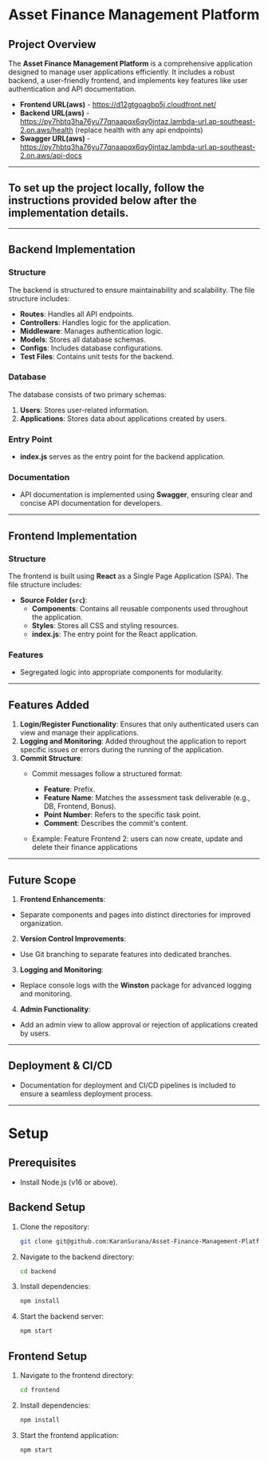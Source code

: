 # Asset Finance Management Platform

## Project Overview
The **Asset Finance Management Platform** is a comprehensive application designed to manage user applications efficiently. It includes a robust backend, a user-friendly frontend, and implements key features like user authentication and API documentation.

- **Frontend URL(aws)** - https://d12gtgoagbp5j.cloudfront.net/
- **Backend URL(aws)** - https://py7hbtq3ha76yu77qnaapqx6qy0jntaz.lambda-url.ap-southeast-2.on.aws/health
                    (replace health with any api endpoints)
- **Swagger URL(aws)** - https://py7hbtq3ha76yu77qnaapqx6qy0jntaz.lambda-url.ap-southeast-2.on.aws/api-docs

---

## **To set up the project locally, follow the instructions provided below after the implementation details.**

---

## Backend Implementation

### Structure
The backend is structured to ensure maintainability and scalability. The file structure includes:
- **Routes**: Handles all API endpoints.
- **Controllers**: Handles logic for the application.
- **Middleware**: Manages authentication logic.
- **Models**: Stores all database schemas.
- **Configs**: Includes database configurations.
- **Test Files**: Contains unit tests for the backend.

### Database
The database consists of two primary schemas:
1. **Users**: Stores user-related information.
2. **Applications**: Stores data about applications created by users.

### Entry Point
- **index.js** serves as the entry point for the backend application.

### Documentation
- API documentation is implemented using **Swagger**, ensuring clear and concise API documentation for developers.

---

## Frontend Implementation

### Structure
The frontend is built using **React** as a Single Page Application (SPA). The file structure includes:
- **Source Folder (`src`)**:
  - **Components**: Contains all reusable components used throughout the application.
  - **Styles**: Stores all CSS and styling resources.
  - **index.js**: The entry point for the React application.

### Features
- Segregated logic into appropriate components for modularity.

---

## Features Added
1. **Login/Register Functionality**: Ensures that only authenticated users can view and manage their applications.
2. **Logging and Monitoring**: Added throughout the application to report specific issues or errors during the running of the application.
3. **Commit Structure**:
   - Commit messages follow a structured format:
     - **Feature**: Prefix.
     - **Feature Name**: Matches the assessment task deliverable (e.g., DB, Frontend, Bonus).
     - **Point Number**: Refers to the specific task point.
     - **Comment**: Describes the commit's content.

   - Example: Feature Frontend 2: users can now create, update and delete their finance applications

---

## Future Scope
1. **Frontend Enhancements**:
- Separate components and pages into distinct directories for improved organization.
2. **Version Control Improvements**:
- Use Git branching to separate features into dedicated branches.
3. **Logging and Monitoring**:
- Replace console logs with the **Winston** package for advanced logging and monitoring.
4. **Admin Functionality**:
- Add an admin view to allow approval or rejection of applications created by users.

---

## Deployment & CI/CD
- Documentation for deployment and CI/CD pipelines is included to ensure a seamless deployment process.

---


# Setup

## Prerequisites

*   Install Node.js (v16 or above).

## Backend Setup

1.  Clone the repository:

    ```bash
    git clone git@github.com:KaranSurana/Asset-Finance-Management-Platform.git
    ```

2.  Navigate to the backend directory:

    ```bash
    cd backend
    ```

3.  Install dependencies:

    ```bash
    npm install
    ```

4.  Start the backend server:

    ```bash
    npm start
    ```

## Frontend Setup

1.  Navigate to the frontend directory:

    ```bash
    cd frontend
    ```

2.  Install dependencies:

    ```bash
    npm install
    ```

3.  Start the frontend application:

    ```bash
    npm start
    ```
